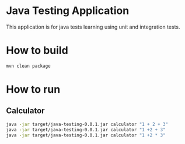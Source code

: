 # Java Testing Application
This application is for java tests learning using unit and integration tests.

# How to build
```bash
mvn clean package
``` 

# How to run 
## Calculator
```bash
java -jar target/java-testing-0.0.1.jar calculator "1 + 2 + 3"
java -jar target/java-testing-0.0.1.jar calculator "1 +2 + 3"
java -jar target/java-testing-0.0.1.jar calculator "1 +2 * 3"
``` 